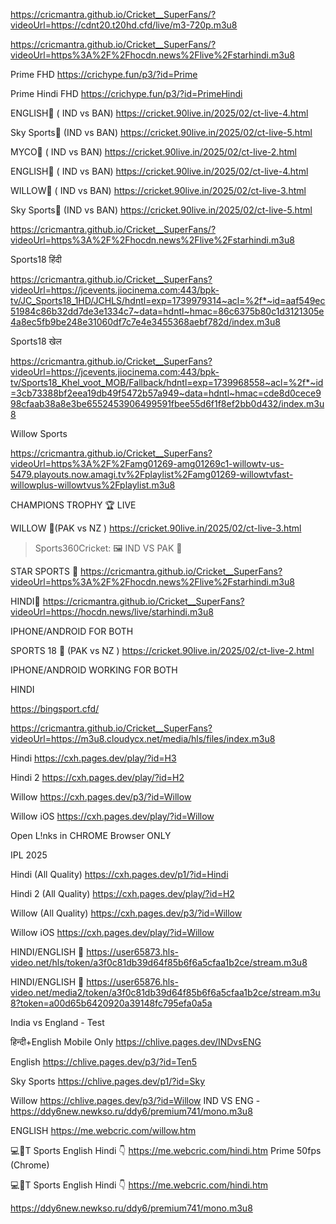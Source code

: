 https://cricmantra.github.io/Cricket__SuperFans/?videoUrl=https://cdnt20.t20hd.cfd/live/m3-720p.m3u8

https://cricmantra.github.io/Cricket__SuperFans/?videoUrl=https%3A%2F%2Fhocdn.news%2Flive%2Fstarhindi.m3u8

Prime FHD
https://crichype.fun/p3/?id=Prime

Prime Hindi FHD
https://crichype.fun/p3/?id=PrimeHindi


ENGLISH🏏 ( IND vs BAN)
https://cricket.90live.in/2025/02/ct-live-4.html

Sky Sports🏏 (IND vs BAN)
https://cricket.90live.in/2025/02/ct-live-5.html

MYCO🏏 ( IND vs BAN)
https://cricket.90live.in/2025/02/ct-live-2.html

ENGLISH🏏 ( IND vs BAN)
https://cricket.90live.in/2025/02/ct-live-4.html

WILLOW🏏 ( IND vs BAN)
https://cricket.90live.in/2025/02/ct-live-3.html

Sky Sports🏏 (IND vs BAN)
https://cricket.90live.in/2025/02/ct-live-5.html

https://cricmantra.github.io/Cricket__SuperFans/?videoUrl=https%3A%2F%2Fhocdn.news%2Flive%2Fstarhindi.m3u8

Sports18 हिंदी

https://cricmantra.github.io/Cricket__SuperFans?videoUrl=https://jcevents.jiocinema.com:443/bpk-tv/JC_Sports18_1HD/JCHLS/hdntl=exp=1739979314~acl=%2f*~id=aaf549ec51984c86b32dd7de3e1334c7~data=hdntl~hmac=86c6375b80c1d3121305e4a8ec5fb9be248e31060df7c7e4e3455368aebf782d/index.m3u8

Sports18 खेल

https://cricmantra.github.io/Cricket__SuperFans?videoUrl=https://jcevents.jiocinema.com:443/bpk-tv/Sports18_Khel_voot_MOB/Fallback/hdntl=exp=1739968558~acl=%2f*~id=3cb73388bf2eea19db49f5472b57a949~data=hdntl~hmac=cde8d0cece998cfaab38a8e3be6552453906499591fbee55d6f1f8ef2bb0d432/index.m3u8

Willow Sports 

https://cricmantra.github.io/Cricket__SuperFans?videoUrl=https%3A%2F%2Famg01269-amg01269c1-willowtv-us-5479.playouts.now.amagi.tv%2Fplaylist%2Famg01269-willowtvfast-willowplus-willowtvus%2Fplaylist.m3u8


CHAMPIONS TROPHY 🏆 LIVE

WILLOW 🏏(PAK vs NZ )
https://cricket.90live.in/2025/02/ct-live-3.html




> Sports360Cricket:
🖼 IND VS PAK 🏏

STAR SPORTS 🏏
https://cricmantra.github.io/Cricket__SuperFans?videoUrl=https%3A%2F%2Fhocdn.news%2Flive%2Fstarhindi.m3u8


HINDI🏏
https://cricmantra.github.io/Cricket__SuperFans?videoUrl=https://hocdn.news/live/starhindi.m3u8


IPHONE/ANDROID FOR BOTH



SPORTS 18 🏏 (PAK vs NZ )
https://cricket.90live.in/2025/02/ct-live-2.html

IPHONE/ANDROID WORKING FOR BOTH




HINDI

https://bingsport.cfd/

https://cricmantra.github.io/Cricket__SuperFans?videoUrl=https://m3u8.cloudycx.net/media/hls/files/index.m3u8


Hindi
https://cxh.pages.dev/play/?id=H3

Hindi 2
https://cxh.pages.dev/play/?id=H2

Willow
https://cxh.pages.dev/p3/?id=Willow

Willow iOS
https://cxh.pages.dev/play/?id=Willow

Open L!nks in CHROME Browser ONLY



IPL 2025

Hindi (All Quality)
https://cxh.pages.dev/p1/?id=Hindi

Hindi 2 (All Quality)
https://cxh.pages.dev/play/?id=H2

Willow (All Quality)
https://cxh.pages.dev/p3/?id=Willow

Willow iOS
https://cxh.pages.dev/play/?id=Willow


HINDI/ENGLISH 🏏 
https://user65873.hls-video.net/hls/token/a3f0c81db39d64f85b6f6a5cfaa1b2ce/stream.m3u8

HINDI/ENGLISH 🏏 
https://user65876.hls-video.net/media2/token/a3f0c81db39d64f85b6f6a5cfaa1b2ce/stream.m3u8?token=a00d65b6420920a39148fc795efa0a5a


India vs England - Test

हिन्दी+English Mobile Only
https://chlive.pages.dev/INDvsENG

English
https://chlive.pages.dev/p3/?id=Ten5

Sky Sports
https://chlive.pages.dev/p1/?id=Sky

Willow
https://chlive.pages.dev/p3/?id=Willow
IND VS ENG -
https://ddy6new.newkso.ru/ddy6/premium741/mono.m3u8

ENGLISH 
https://me.webcric.com/willow.htm

💻📱T Sports English 
Hindi 👇 
https://me.webcric.com/hindi.htm
Prime 50fps (Chrome)


💻📱T Sports English 
Hindi 👇 
https://me.webcric.com/hindi.htm

https://ddy6new.newkso.ru/ddy6/premium741/mono.m3u8
